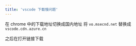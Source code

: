 ```yaml
---
title: 'vscode 下载慢问题'
---
```


在 chrome 中的下载地址切换成国内地址 将 `vo.msecnd.net` 替换成 `vscode.cdn.azure.cn`

之后在打开链接下载
